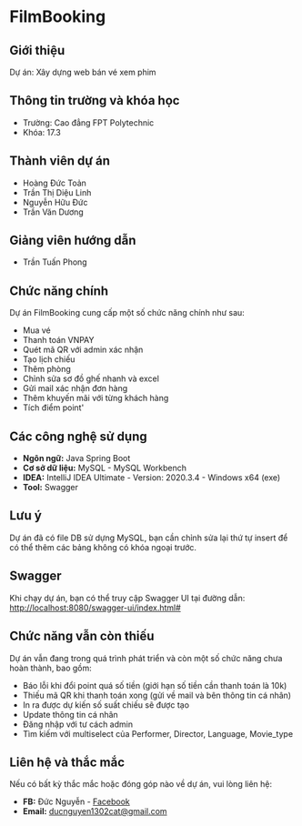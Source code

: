 # FilmBooking

## Giới thiệu

Dự án: Xây dựng web bán vé xem phim

## Thông tin trường và khóa học

- Trường: Cao đẳng FPT Polytechnic
- Khóa: 17.3

## Thành viên dự án

- Hoàng Đức Toản
- Trần Thị Diệu Linh
- Nguyễn Hữu Đức
- Trần Văn Dương

## Giảng viên hướng dẫn

- Trần Tuấn Phong

## Chức năng chính

Dự án FilmBooking cung cấp một số chức năng chính như sau:

- Mua vé
- Thanh toán VNPAY
- Quét mã QR với admin xác nhận
- Tạo lịch chiếu
- Thêm phòng
- Chỉnh sửa sơ đồ ghế nhanh và excel
- Gửi mail xác nhận đơn hàng
- Thêm khuyến mãi với từng khách hàng
- Tích điểm point'
  
## Các công nghệ sử dụng

- **Ngôn ngữ:** Java Spring Boot
- **Cơ sở dữ liệu:** MySQL - MySQL Workbench
- **IDEA:** IntelliJ IDEA Ultimate - Version: 2020.3.4 - Windows x64 (exe)
- **Tool:** Swagger


## Lưu ý

Dự án đã có file DB sử dựng MySQL, bạn cần chỉnh sửa lại thứ tự insert để có thể thêm các bảng không có khóa ngoại trước.

## Swagger

Khi chạy dự án, bạn có thể truy cập Swagger UI tại đường dẫn: [http://localhost:8080/swagger-ui/index.html#](http://localhost:8080/swagger-ui/index.html#)


## Chức năng vẫn còn thiếu

Dự án vẫn đang trong quá trình phát triển và còn một số chức năng chưa hoàn thành, bao gồm:

- Báo lỗi khi đổi point quá số tiền (giới hạn số tiền cần thanh toán là 10k)
- Thiếu mã QR khi thanh toán xong (gửi về mail và bên thông tin cá nhân)
- In ra được dự kiến số suất chiếu sẽ được tạo
- Update thông tin cá nhân
- Đăng nhập với tư cách admin
- Tìm kiếm với multiselect của Performer, Director, Language, Movie_type


## Liên hệ và thắc mắc

Nếu có bất kỳ thắc mắc hoặc đóng góp nào về dự án, vui lòng liên hệ:

- **FB:** Đức Nguyễn - [Facebook](https://www.facebook.com/ducnguyen.231/)
- **Email:** ducnguyen1302cat@gmail.com
